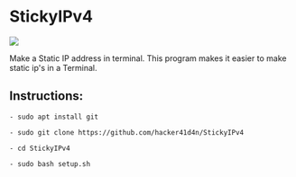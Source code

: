 # StickyIPv4
<a href="url"><img src="https://img.shields.io/github/license/hacker41d4n/StickyIPv4"></a>



Make a Static IP address in terminal. This program makes it easier to make static ip's in a Terminal.

## Instructions:

```
- sudo apt install git

- sudo git clone https://github.com/hacker41d4n/StickyIPv4

- cd StickyIPv4

- sudo bash setup.sh
```
